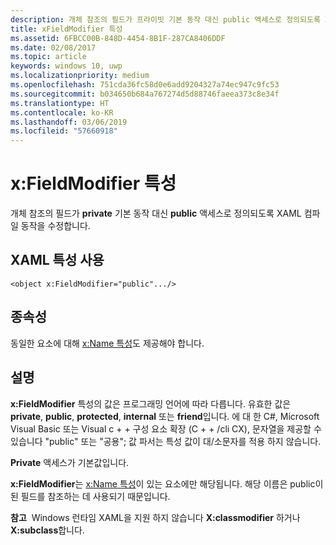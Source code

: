 ```yaml
---
description: 개체 참조의 필드가 프라이빗 기본 동작 대신 public 액세스로 정의되도록 XAML 컴파일 동작을 수정합니다.
title: xFieldModifier 특성
ms.assetid: 6FBCC00B-848D-4454-8B1F-287CA8406DDF
ms.date: 02/08/2017
ms.topic: article
keywords: windows 10, uwp
ms.localizationpriority: medium
ms.openlocfilehash: 751cda36fc58d0e6add9204327a74ec947c9fc53
ms.sourcegitcommit: b034650b684a767274d5d88746faeea373c8e34f
ms.translationtype: HT
ms.contentlocale: ko-KR
ms.lasthandoff: 03/06/2019
ms.locfileid: "57660918"
---
```

# <a name="xfieldmodifier-attribute"></a>x:FieldModifier 특성


개체 참조의 필드가 **private** 기본 동작 대신 **public** 액세스로 정의되도록 XAML 컴파일 동작을 수정합니다.

## <a name="xaml-attribute-usage"></a>XAML 특성 사용

``` syntax
<object x:FieldModifier="public".../>
```

## <a name="dependencies"></a>종속성

동일한 요소에 대해 [x:Name 특성](x-name-attribute.md)도 제공해야 합니다.

## <a name="remarks"></a>설명

**x:FieldModifier** 특성의 값은 프로그래밍 언어에 따라 다릅니다. 유효한 값은 **private**, **public**, **protected**, **internal** 또는 **friend**입니다. 에 대 한 C#, Microsoft Visual Basic 또는 Visual c + + 구성 요소 확장 (C + + /cli CX), 문자열을 제공할 수 있습니다 "public" 또는 "공용"; 값 파서는 특성 값이 대/소문자를 적용 하지 않습니다.

**Private** 액세스가 기본값입니다.

**x:FieldModifier**는 [x:Name 특성](x-name-attribute.md)이 있는 요소에만 해당됩니다. 해당 이름은 public이 된 필드를 참조하는 데 사용되기 때문입니다.

**참고**  Windows 런타임 XAML을 지원 하지 않습니다 **X:classmodifier** 하거나 **X:subclass**합니다.

